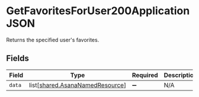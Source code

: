 # GetFavoritesForUser200ApplicationJSON

Returns the specified user's favorites.


## Fields

| Field                                                                        | Type                                                                         | Required                                                                     | Description                                                                  |
| ---------------------------------------------------------------------------- | ---------------------------------------------------------------------------- | ---------------------------------------------------------------------------- | ---------------------------------------------------------------------------- |
| `data`                                                                       | list[[shared.AsanaNamedResource](../../models/shared/asananamedresource.md)] | :heavy_minus_sign:                                                           | N/A                                                                          |